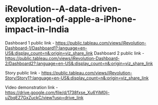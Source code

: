 # iRevolution--A-data-driven-exploration-of-apple-a-iPhone-impact-in-India


Dashboard 1 public link - https://public.tableau.com/views/iRevolution-Dashboard-1/Dashboard1?:language=en-US&:display_count=n&:origin=viz_share_link
Dashboard 2 public link - https://public.tableau.com/views/iRevolution-Dashboard-2/Dashboard2?:language=en-US&:display_count=n&:origin=viz_share_link

Story public link - https://public.tableau.com/views/iRevolution-Story/Story1?:language=en-US&:display_count=n&:origin=viz_share_link

Video demonstration link - https://drive.google.com/file/d/1738fxse_Xu6YiM0lj-uZbqEZ7GxZuckC/view?usp=drive_link
